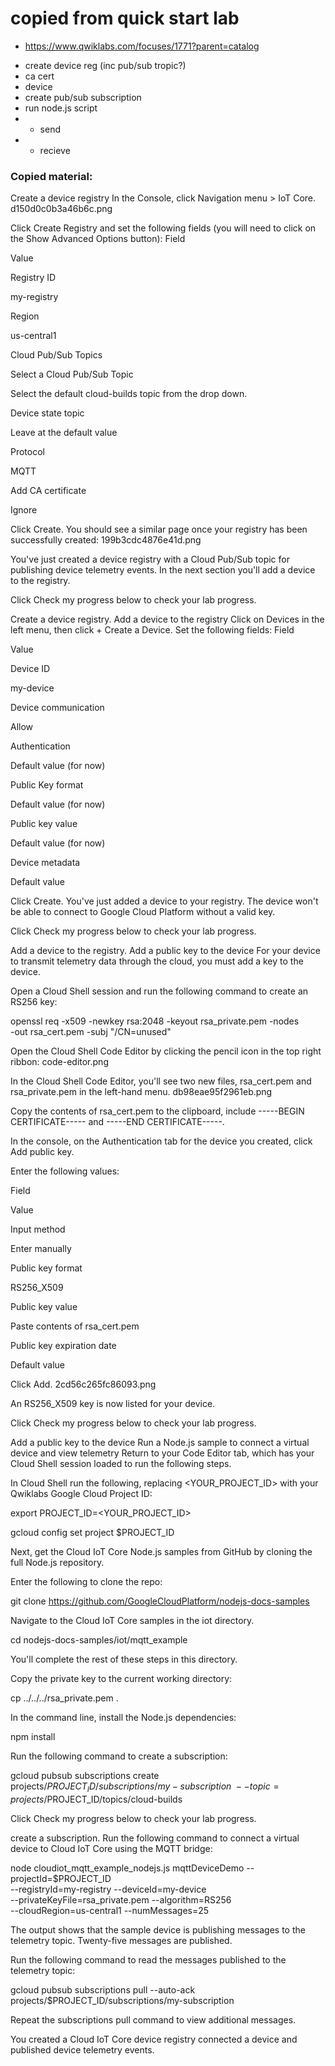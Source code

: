 # copied from quick start lab

- https://www.qwiklabs.com/focuses/1771?parent=catalog

* create device reg (inc pub/sub tropic?)
* ca cert
* device
* create pub/sub subscription
* run node.js script 
* - send
* - recieve




### Copied material:


Create a device registry
In the Console, click Navigation menu > IoT Core.
d150d0c0b3a46b6c.png

Click Create Registry and set the following fields (you will need to click on the Show Advanced Options button):
Field

Value

Registry ID

my-registry

Region

us-central1

Cloud Pub/Sub Topics

Select a Cloud Pub/Sub Topic

Select the default cloud-builds topic from the drop down.

Device state topic

Leave at the default value

Protocol

MQTT

Add CA certificate

Ignore

Click Create. You should see a similar page once your registry has been successfully created:
199b3cdc4876e41d.png

You've just created a device registry with a Cloud Pub/Sub topic for publishing device telemetry events. In the next section you'll add a device to the registry.

Click Check my progress below to check your lab progress.

Create a device registry.
Add a device to the registry
Click on Devices in the left menu, then click + Create a Device.
Set the following fields:
Field

Value

Device ID

my-device

Device communication

Allow

Authentication

Default value (for now)

Public Key format

Default value (for now)

Public key value

Default value (for now)

Device metadata

Default value

Click Create.
You've just added a device to your registry. The device won't be able to connect to Google Cloud Platform without a valid key.

Click Check my progress below to check your lab progress.

Add a device to the registry.
Add a public key to the device
For your device to transmit telemetry data through the cloud, you must add a key to the device.

Open a Cloud Shell session and run the following command to create an RS256 key:

openssl req -x509 -newkey rsa:2048 -keyout rsa_private.pem -nodes \
    -out rsa_cert.pem -subj "/CN=unused"

Open the Cloud Shell Code Editor by clicking the pencil icon in the top right ribbon:
code-editor.png

In the Cloud Shell Code Editor, you'll see two new files, rsa_cert.pem and rsa_private.pem in the left-hand menu.
db98eae95f2961eb.png

Copy the contents of rsa_cert.pem to the clipboard, include -----BEGIN CERTIFICATE----- and -----END CERTIFICATE-----.

In the console, on the Authentication tab for the device you created, click Add public key.

Enter the following values:

Field

Value

Input method

Enter manually

Public key format

RS256_X509

Public key value

Paste contents of rsa_cert.pem

Public key expiration date

Default value

Click Add.
2cd56c265fc86093.png

An RS256_X509 key is now listed for your device.

Click Check my progress below to check your lab progress.

Add a public key to the device
Run a Node.js sample to connect a virtual device and view telemetry
Return to your Code Editor tab, which has your Cloud Shell session loaded to run the following steps.

In Cloud Shell run the following, replacing <YOUR_PROJECT_ID> with your Qwiklabs Google Cloud Project ID:

export PROJECT_ID=<YOUR_PROJECT_ID>

gcloud config set project $PROJECT_ID

Next, get the Cloud IoT Core Node.js samples from GitHub by cloning the full Node.js repository.

Enter the following to clone the repo:

git clone https://github.com/GoogleCloudPlatform/nodejs-docs-samples

Navigate to the Cloud IoT Core samples in the iot directory.

cd nodejs-docs-samples/iot/mqtt_example

You'll complete the rest of these steps in this directory.

Copy the private key to the current working directory:

cp ../../../rsa_private.pem .

In the command line, install the Node.js dependencies:

npm install

Run the following command to create a subscription:

gcloud pubsub subscriptions create \
    projects/$PROJECT_ID/subscriptions/my-subscription \
    --topic=projects/$PROJECT_ID/topics/cloud-builds

Click Check my progress below to check your lab progress.

create a subscription.
Run the following command to connect a virtual device to Cloud IoT Core using the MQTT bridge:

node cloudiot_mqtt_example_nodejs.js mqttDeviceDemo --projectId=$PROJECT_ID \
  --registryId=my-registry --deviceId=my-device \
  --privateKeyFile=rsa_private.pem --algorithm=RS256 \
  --cloudRegion=us-central1 --numMessages=25

The output shows that the sample device is publishing messages to the telemetry topic. Twenty-five messages are published.

Run the following command to read the messages published to the telemetry topic:

gcloud pubsub subscriptions pull --auto-ack \
    projects/$PROJECT_ID/subscriptions/my-subscription

Repeat the subscriptions pull command to view additional messages.

You created a Cloud IoT Core device registry connected a device and published device telemetry events.

